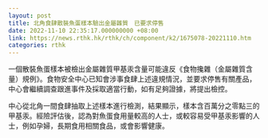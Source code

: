 ```yaml
---
layout: post
title: 北角食肆散裝魚蛋樣本驗出金屬雜質　已要求停售
date: 2022-11-10 22:35:17.000000000 +08:00
link: https://news.rthk.hk/rthk/ch/component/k2/1675078-20221110.htm
categories: rthk
---
```


一個散裝魚蛋樣本被檢出金屬雜質甲基汞含量可能違反《食物攙雜（金屬雜質含量）規例》。食物安全中心已知會涉事食肆上述違規情況，並要求停售有關產品，中心會繼續調查跟進事件及採取適當行動，如有足夠證據，將提出檢控。

中心從北角一間食肆抽取上述樣本進行檢測，結果顯示，樣本含百萬分之零點三的甲基汞。經險評估後，認為對魚蛋食用量較高的人士，或較容易受甲基汞影響的人士，例如孕婦，長期食用相關食品，或會影響健康。

